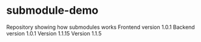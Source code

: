 # submodule-demo
Repository showing how submodules works
Frontend version 1.0.1
Backend version 1.0.1
Version 1.1.15
Version 1.1.5
